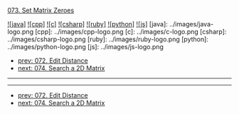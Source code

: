 [073. Set Matrix Zeroes](https://leetcode.com/problems/set-matrix-zeroes/)

[![java]](../java/073-set-matrix-zeroes.md)
[![cpp]](../cpp/073-set-matrix-zeroes.md)
[![c]](../c/073-set-matrix-zeroes.md)
[![csharp]](../csharp/073-set-matrix-zeroes.md)
[![ruby]](../ruby/073-set-matrix-zeroes.md)
[![python]](../python/073-set-matrix-zeroes.md)
[![js]](../js/073-set-matrix-zeroes.md)
[java]: ../images/java-logo.png
[cpp]: ../images/cpp-logo.png
[c]: ../images/c-logo.png
[csharp]: ../images/csharp-logo.png
[ruby]: ../images/ruby-logo.png
[python]: ../images/python-logo.png
[js]: ../images/js-logo.png

- [prev: 072. Edit Distance](072-edit-distance.md)
- [next: 074. Search a 2D Matrix](074-search-a-2d-matrix.md)

---



---

- [prev: 072. Edit Distance](072-edit-distance.md)
- [next: 074. Search a 2D Matrix](074-search-a-2d-matrix.md)
